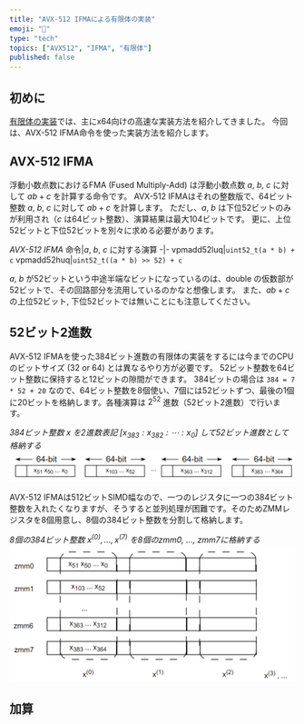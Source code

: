 ```yaml
---
title: "AVX-512 IFMAによる有限体の実装"
emoji: "🧮"
type: "tech"
topics: ["AVX512", "IFMA", "有限体"]
published: false
---
```

## 初めに

[有限体の実装](https://zenn.dev/herumi/articles/finite-field-01-add)では、主にx64向けの高速な実装方法を紹介してきました。
今回は、AVX-512 IFMA命令を使った実装方法を紹介します。

## AVX-512 IFMA
浮動小数点数におけるFMA (Fused Multiply-Add) は浮動小数点数 $a$, $b$, $c$ に対して $a b + c$ を計算する命令です。
AVX-512 IFMAはそれの整数版で、64ビット整数 $a$, $b$, $c$ に対して $a b + c$ を計算します。
ただし、$a$, $b$ は下位52ビットのみが利用され（$c$ は64ビット整数）、演算結果は最大104ビットです。
更に、上位52ビットと下位52ビットを別々に求める必要があります。

*AVX-512 IFMA*
命令|$a$, $b$, $c$ に対する演算
-|-
vpmadd52luq|`uint52_t(a * b) + c`
vpmadd52huq|`uint52_t((a * b) >> 52) + c`

$a$, $b$ が52ビットという中途半端なビットになっているのは、double の仮数部が52ビットで、その回路部分を流用しているのかなと想像します。
また、$a b + c$ の上位52ビット, 下位52ビットでは無いことにも注意してください。

## 52ビット2進数
AVX-512 IFMAを使った384ビット進数の有限体の実装をするには今までのCPUのビットサイズ (32 or 64) とは異なるやり方が必要です。
52ビット整数を64ビット整数に保持すると12ビットの隙間ができます。
384ビットの場合は `384 = 7 * 52 + 20` なので、64ビット整数を8個使い、7個には52ビットずつ、最後の1個に20ビットを格納します。各種演算は $2^{52}$ 進数（52ビット2進数）で行います。

*384ビット整数 $x$ を2進数表記 $[x_{383}:x_{382}:\cdots:x_0]$ して52ビット進数として格納する*
![](/images/52-bit-binary-number.png)

AVX-512 IFMAは512ビットSIMD幅なので、一つのレジスタに一つの384ビット整数を入れたくなりますが、そうすると並列処理が困難です。そのためZMMレジスタを8個用意し、8個の384ビット整数を分割して格納します。

*8個の384ビット整数 $x^{(0)}, \dots, x^{(7)}$ を8個のzmm0, ..., zmm7に格納する*
![](/images/52-bit-binary-number2.png)

## 加算
